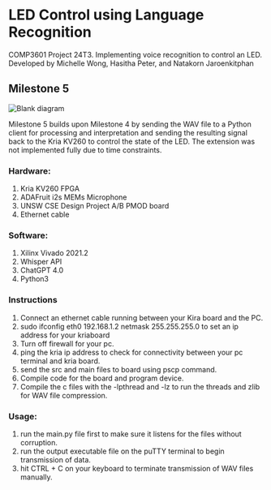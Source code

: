# LED Control using Language Recognition

COMP3601 Project 24T3. Implementing voice recognition to control an LED. 
Developed by Michelle Wong, Hasitha Peter, and Natakorn Jaroenkitphan


## Milestone 5

![Blank diagram](https://github.com/user-attachments/assets/3ed24ee2-c884-4641-ad82-6464d482d598)

Milestone 5 builds upon Milestone 4 by sending the WAV file to a Python client for processing and interpretation and sending the resulting signal back to the Kria KV260 to control the state of the LED. The extension was not implemented fully due to time constraints.



### Hardware:
1. Kria KV260 FPGA
2. ADAFruit i2s MEMs Microphone
3. UNSW CSE Design Project A/B PMOD board
4. Ethernet cable

### Software:
1. Xilinx Vivado 2021.2
2. Whisper API
3. ChatGPT 4.0
4. Python3


### Instructions 
1. Connect an ethernet cable running between your Kira board and the PC.
2. sudo ifconfig eth0 192.168.1.2 netmask 255.255.255.0 to set an ip address for your kriaboard
3. Turn off firewall for your pc.
4. ping the kria ip address to check for connectivity between your pc terminal and kria board.
5. send the src and main files to board using pscp command.
6. Compile code for the board and program device.
7. Compile the c files with the -lpthread and -lz to run the threads and zlib for WAV file compression.

### Usage:
1. run the main.py file first to make sure it listens for the files without corruption.
2. run the output executable file on the puTTY terminal to begin transmission of data.
3. hit CTRL + C on your keyboard to terminate transmission of WAV files manually.






